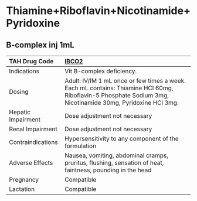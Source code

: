# Thiamine+Riboflavin+Nicotinamide+Pyridoxine

## B-complex inj 1mL

| TAH Drug Code      | [IBCO2](https://www.tahsda.org.tw/drugs/hissearch.php?drug_code=IBCO2)                                                                                     |
|:-------------------|:-----------------------------------------------------------------------------------------------------------------------------------------------------------|
| Indications        | Vit B-complex deficiency.                                                                                                                                  |
| Dosing             | Adult: IV/IM 1 mL once or few times a week. Each mL contains: Thiamine HCl 60mg, Riboflavin-5 Phosphate Sodium 3mg, Nicotinamide 30mg, Pyridoxine HCl 3mg. |
| Hepatic Impairment | Dose adjustment not necessary                                                                                                                              |
| Renal Impairment   | Dose adjustment not necessary                                                                                                                              |
| Contraindications  | Hypersensitivity to any component of the formulation                                                                                                       |
| Adverse Effects    | Nausea, vomiting, abdominal cramps, pruritus, flushing, sensation of heat, faintness, pounding in the head                                                 |
| Pregnancy          | Compatible                                                                                                                                                 |
| Lactation          | Compatible                                                                                                                                                 |

